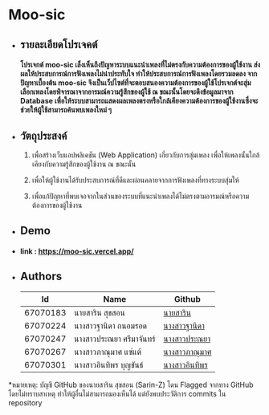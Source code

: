 # Moo-sic


+ ## รายละเอียดโปรเจคต์



    ####  โปรเจกต์ moo-sic เล็งเห็นถึงปัญหาระบบแนะนำเพลงที่ไม่ตรงกับความต้องการของผู้ใช้งาน ส่งผลให้ประสบการณ์การฟังเพลงไม่น่าประทับใจ ทำให้ประสบการณ์การฟังเพลงโดยรวมลดลง จากปัญหาเบื้องต้น moo-sic จึงเป็นเว็ปไซต์ที่จะตอบสนองความต้องการของผู้ใช้โปรเจกต์จะสุ่มเลือกเพลงโดยพิจารณาจากอารมณ์ความรู้สึกของผู้ใช้ ณ ขณะนั้นโดยจะดึงข้อมูลมาจาก Database เพื่อให้ระบบสามารถแสดงผลเพลงตรงหรือใกล้เคียงความต้องการของผู้ใช้งานซึ่งจะช่วยให้ผู้ใช้สามารถค้นพบเพลงใหม่ ๆ



+ ## วัตถุประสงค์



    1. เพื่อสร้างเว็บแอปพลิเคชัน (Web Application) เกี่ยวกับการสุ่มเพลง เพื่อให้เพลงนั้นใกล้เคียงกับความรู้สึกของผู้ใช้งาน ณ ขณะนั้น



    2. เพื่อให้ผู้ใช้งานได้รับประสบการณ์ที่ดีและผ่อนคลายจากการฟังเพลงที่ทางระบบสุ่มให้



    3. เพื่อแก้ปัญหาที่พบเจอจากในส่วนของระบบที่แนะนำเพลงได้ไม่ตรงตามอารมณ์หรือความต้องการของผู้ใช้งาน



+ ## Demo



+ ####  link : https://moo-sic.vercel.app/


+ ## Authors


    | Id       | Name                    | Github                                   |
    |----------|--------------------------------------------|-------------------------------------------------------------|
    | 67070183 | นายสาริน		สุขสอน| [นายสาริน]() |
    | 67070224 | นางสาวฐานิดา	ถนอมรอด	| [นางสาวฐานิดา](https://github.com/BAMBiTha)    |
    | 67070247 | นางสาวประณยา	ศรีมาจันทร์ | [นางสาวประณยา](https://github.com/pranaya-99) |
    | 67070267 | นางสาวภาณุมาศ	แซ่แต้ | [นางสาวภาณุมาศ](https://github.com/littlegou) |
    | 67070301 | นางสาวอินทิพร	บุญขันธ์ | [นางสาวอินทิพร](https://github.com/Inthithi) |

*หมายเหตุ: บัญชี GitHub ของนายสาริน สุขสอน (Sarin-Z) โดน Flagged จากทาง GitHub โดยไม่ทราบสาเหตุ ทำให้ผู้อื่นไม่สามารถมองเห็นได้ แต่ยังพบประวัติการ commits ใน repository
